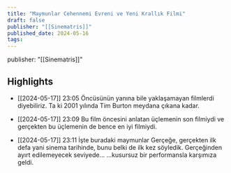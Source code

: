 ```yaml
---
title: "Maymunlar Cehennemi Evreni ve Yeni Krallık Filmi"
draft: false
publisher: "[[Sinematris]]"
published_date: 2024-05-16
tags:
---
```

publisher: "[[Sinematris]]"


## Highlights
* [[2024-05-17]] 23:05  Öncüsünün yanına bile yaklaşamayan filmlerdi diyebiliriz. Ta ki 2001 yılında Tim Burton meydana çıkana kadar.

* [[2024-05-17]] 23:09  Bu film öncesini anlatan üçlemenin son filmiydi ve gerçekten bu üçlemenin de bence en iyi filmiydi.

* [[2024-05-17]] 23:11  İşte buradaki maymunlar Gerçeğe, gerçekten ilk defa yani sinema tarihinde, bunu belki de ilk kez söyledik. Gerçeğinden ayırt edilemeyecek seviyede... ...kusursuz bir performansla karşımıza geldi.

